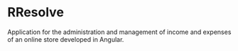 # RResolve
Application for the administration and management of income and expenses of an online store developed in Angular.
